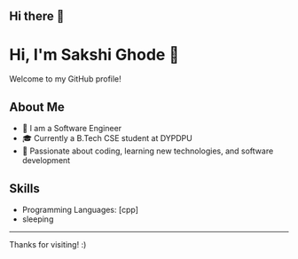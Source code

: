 ## Hi there 👋

<!--
**Sakshi-Ghode-2407/Sakshi-Ghode-2407** is a ✨ _special_ ✨ repository because its `README.md` (this file) appears on your GitHub profile.

Here are some ideas to get you started:

- 🔭 I’m currently working on ...
- 🌱 I’m currently learning ...
- 👯 I’m looking to collaborate on ...
- 🤔 I’m looking for help with ...
- 💬 Ask me about ...
- 📫 How to reach me: ...
- 😄 Pronouns: ...
- ⚡ Fun fact: ...
-->
# Hi, I'm Sakshi Ghode 👋

Welcome to my GitHub profile!

## About Me
- 🔭 I am a Software Engineer
- 🎓 Currently a B.Tech CSE student at DYPDPU
- 🌱 Passionate about coding, learning new technologies, and software development

## Skills
- Programming Languages: [cpp]
- sleeping
----
  Thanks for visiting! :) 
